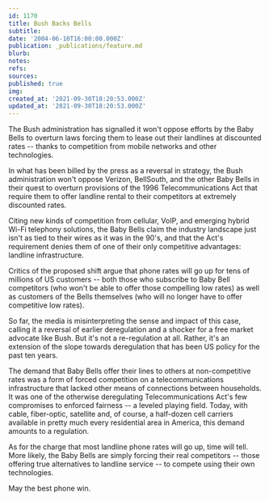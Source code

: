 ```yaml
---
id: 1170
title: Bush Backs Bells
subtitle: 
date: '2004-06-10T16:00:00.000Z'
publication: _publications/feature.md
blurb: 
notes: 
refs: 
sources: 
published: true
img: 
created_at: '2021-09-30T18:20:53.000Z'
updated_at: '2021-09-30T18:20:53.000Z'
---
```

The Bush administration has signalled it won't oppose efforts by the Baby Bells to overturn laws forcing them to lease out their landlines at discounted rates -- thanks to competition from mobile networks and other technologies.

In what has been billed by the press as a reversal in strategy, the Bush administration won't oppose Verizon, BellSouth, and the other Baby Bells in their quest to overturn provisions of the 1996 Telecommunications Act that require them to offer landline rental to their competitors at extremely discounted rates.

Citing new kinds of competition from cellular, VoIP, and emerging hybrid Wi-Fi telephony solutions, the Baby Bells claim the industry landscape just isn't as tied to their wires as it was in the 90's, and that the Act's requirement denies them of one of their only competitive advantages: landline infrastructure.

Critics of the proposed shift argue that phone rates will go up for tens of millions of US customers -- both those who subscribe to Baby Bell competitors (who won't be able to offer those compelling low rates) as well as customers of the Bells themselves (who will no longer have to offer competitive low rates).

So far, the media is misinterpreting the sense and impact of this case, calling it a reversal of earlier deregulation and a shocker for a free market advocate like Bush. But it's not a re-regulation at all. Rather, it's an extension of the slope towards deregulation that has been US policy for the past ten years.

The demand that Baby Bells offer their lines to others at non-competitive rates was a form of forced competition on a telecommunications infrastructure that lacked other means of connections between households. It was one of the otherwise deregulating Telecommunications Act's few compromises to enforced fairness -- a leveled playing field. Today, with cable, fiber-optic, satellite and, of course, a half-dozen cell carriers available in pretty much every residential area in America, this demand amounts to a regulation.

As for the charge that most landline phone rates will go up, time will tell. More likely, the Baby Bells are simply forcing their real competitors -- those offering true alternatives to landline service -- to compete using their own technologies.

May the best phone win.

